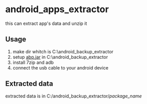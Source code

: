 # android_apps_extractor
this can extract app's data and unzip it
## Usage
1. make dir whitch is C:\android_backup_extractor
2. setup [abp.jar](https://sourceforge.net/projects/android-backup-processor/files/abp.jar/download) in C:\android_backup_extractor
3. install 7zip and adb
4. connect the usb cable to your android device
## Extracted data
extracted data is in C:/android_backup_extractor/*package_name*

